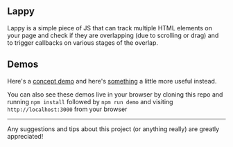 ## Lappy

Lappy is a simple piece of JS that can track multiple HTML elements on your page and check if they are overlapping (due to scrolling or drag) and to trigger callbacks on various stages of the overlap.

## Demos
Here's a [concept demo](https://codepen.io/AlexTaietti/full/rNxEZpY) and here's [something](https://codepen.io/AlexTaietti/full/eYZmVay) a little more useful instead.

You can also see these demos live in your browser by cloning this repo and running `npm install` followed by `npm run demo` and visiting `http://localhost:3000` from your browser
____
Any suggestions and tips about this project (or anything really) are greatly appreciated!
